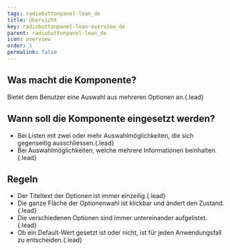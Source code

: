 ```yaml
---
tags: radiobuttonpanel-lean_de
title: Übersicht
key: radiobuttonpanel-lean-overview_de
parent: radiobuttonpanel-lean_de
icon: overview
order: 1
permalink: false  
---
```


## Was macht die Komponente?
Bietet dem Benutzer eine Auswahl aus mehreren Optionen an.{.lead}

## Wann soll die Komponente eingesetzt werden? 
* Bei Listen mit zwei oder mehr Auswahlmöglichkeiten, die sich gegenseitig ausschliessen.{.lead}
* Bei Auswahlmöglichkeiten, welche mehrere Informationen beinhalten.{.lead}

## Regeln
* Der Titeltext der Optionen ist immer einzeilig.{.lead}
* Die ganze Fläche der Optionenwahl ist klickbar und ändert den Zustand.{.lead}
* Die verschiedenen Optionen sind immer untereinander aufgelistet.{.lead}
* Ob ein Default-Wert gesetzt ist oder nicht, ist für jeden Anwendungsfall zu entscheiden.{.lead}
